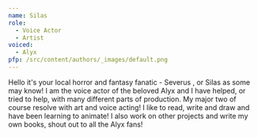 ```yaml
---
name: Silas
role:
  - Voice Actor
  - Artist
voiced:
  - Alyx
pfp: /src/content/authors/_images/default.png
---
```

Hello it's your local horror and fantasy fanatic - Severus , or Silas as some may know! I am the voice actor of the beloved Alyx and I have helped, or tried to help, with many different parts of production. My major two of course resolve with art and voice acting! I like to read, write and draw and have been learning to animate! I also work on other projects and write my own books, shout out to all the Alyx fans!
